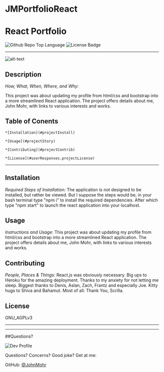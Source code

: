# JMPortfolioReact

# React Portfolio

![Github Repo Top Language](https://img.shields.io/github/languages/top/JohnMohr/JMPortfolioReact?style=flat&logo=appveyor) 
![License Badge]('https://img.shields.io/badge/License-GNU_AGPLv3-brightgreen.svg')

***

![alt-text]("./JMReactHomework.gif")

## **Description**

*How, What, When, Where, and Why:*

This project was about updating my profile from html/css and bootstrap into a more streamlined React application. The project offers details about me, John Mohr, with links to various interests and works.

## Table of Conents
    *[Installation](#projectInstall)
    
    *[Usage](#projectStory)
    
    *[Contributing](#projectContrib)
    
    *[License](#userResponses.projectLicense)
    
***
## **Installation**

*Required Steps of Installation:*
The application is not designed to be installed, but rather be viewed. But I suppose the steps would be, in your bash terminal type "npm i" to install the required dependencies. After which type "npm start" to launch the react application into your localhost.



## **Usage**
    
*Instructions and Usage:*
This project was about updating my profile from html/css and bootstrap into a more streamlined React application. The project offers details about me, John Mohr, with links to various interests and works.



## **Contributing**
    
*People, Places & Things:*
React.js was obviously necessary. Big ups to Heroku for the amazing deployment. Thanks to my anxiety for not letting me sleep. Biggest thanks to Denis, Aslan, Zach, Frantz and especially Joe. Kitty hugs to Shiva and Bahamut. Most of all: Thank You,  Scrilla.



## **License**

GNU_AGPLv3



***
***


##Questions?

![Dev Profile](https://avatars.githubusercontent.com/u/74803311?v=4)

Questions? Concerns? Good joke? Get at me:

GitHub: [@JohnMohr](https://api.github.com/users/JohnMohr)


